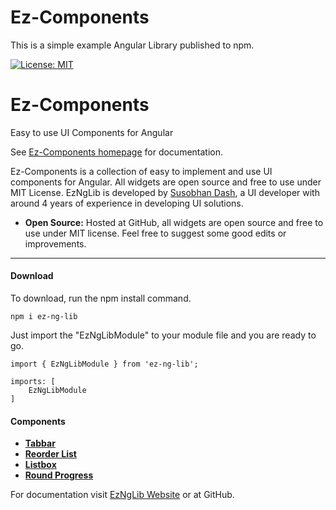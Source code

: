 # Ez-Components
This is a simple example Angular Library published to npm.

[![License: MIT](https://img.shields.io/badge/License-MIT-yellow.svg)](https://opensource.org/licenses/MIT)

# Ez-Components

Easy to use UI Components for Angular

See [Ez-Components homepage](http://www.eznglib.com) for documentation.

Ez-Components is a collection of easy to implement and use UI components for Angular. All widgets are open source and free to use under MIT License. EzNgLib is developed by [Susobhan Dash](http://www.susobhandash.co.in), a UI developer with around 4 years of experience in developing UI solutions. 


- **Open Source:** Hosted at GitHub, all widgets are open source and free to use under MIT license. Feel free to suggest some good edits or improvements.

---

#### Download

To download, run the npm install command.
```
npm i ez-ng-lib
```

Just import the "EzNgLibModule" to your module file and you are ready to go.

```
import { EzNgLibModule } from 'ez-ng-lib';
```

```
imports: [
    EzNgLibModule
]
```

#### Components

- [**Tabbar**](http://www.eznglib.com/#/tabbar-component)
- [**Reorder List**](http://www.eznglib.com/#/reorder-component)
- [**Listbox**](http://www.eznglib.com/#/listbox-component)
- [**Round Progress**](http://www.eznglib.com/#/round-progress-component)

For documentation visit [EzNgLib Website](https://eznglib.com) or at GitHub.